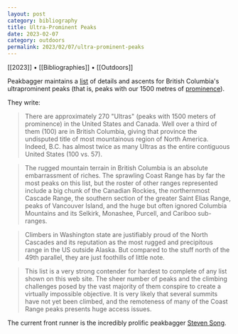 ```yaml
---
layout: post
category: bibliography
title: Ultra-Prominent Peaks
date: 2023-02-07
category: outdoors
permalink: 2023/02/07/ultra-prominent-peaks
---
```


[[2023]] • [[Bibliographies]] • [[Outdoors]]

Peakbagger maintains a [list](https://www.peakbagger.com/list.aspx?lid=41107) of details and ascents for British Columbia's ultraprominent peaks (that is, peaks with our 1500 metres of [prominence](https://en.wikipedia.org/wiki/Topographic_prominence)).

They write:

> There are approximately 270 "Ultras" (peaks with 1500 meters of prominence) in the United States and Canada. Well over a third of them (100) are in British Columbia, giving that province the undisputed title of most mountainous region of North America. Indeed, B.C. has almost twice as many Ultras as the entire contiguous United States (100 vs. 57).

> The rugged mountain terrain in British Columbia is an absolute embarrassment of riches. The sprawling Coast Range has by far the most peaks on this list, but the roster of other ranges represented include a big chunk of the Canadian Rockies, the northernmost Cascade Range, the southern section of the greater Saint Elias Range, peaks of Vancouver Island, and the huge but often ignored Columbia Mountains and its Selkirk, Monashee, Purcell, and Cariboo sub-ranges.

> Climbers in Washington state are justifiably proud of the North Cascades and its reputation as the most rugged and precipitous range in the US outside Alaska. But compared to the stuff north of the 49th parallel, they are just foothills of little note.

> This list is a very strong contender for hardest to complete of any list shown on this web site. The sheer number of peaks and the climbing challenges posed by the vast majority of them conspire to create a virtually impossible objective. It is very likely that several summits have not yet been climbed, and the remoteness of many of the Coast Range peaks presents huge access issues.

The current front runner is the incredibly prolific peakbagger [Steven Song](https://www.peakbagger.com/climber/climber.aspx?cid=5448).
